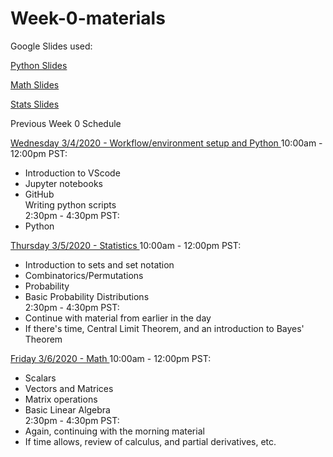 # Week-0-materials

Google Slides used:
  
[Python Slides](https://docs.google.com/presentation/d/1EGGga7zJk5UibGkFe2rIj8TErWR0LwI_8_rOjzkrqlo/edit?usp=sharing)
 
[Math Slides](https://docs.google.com/presentation/d/15FfFp5yB291TDREl09nRohRYMqkYkcUN3UOHqIXeaKY/edit?usp=sharing)
  
[Stats Slides](https://docs.google.com/presentation/d/1RM6AqG0cPHtkzF2Wqt1p85Ch0dILqY4LnPdciLNWN9A/edit?usp=sharing)


Previous Week 0 Schedule

<ins> Wednesday 3/4/2020 - Workflow/environment setup and Python  </ins>
10:00am - 12:00pm PST:   
- Introduction to VScode  
- Jupyter notebooks  
- GitHub  
Writing python scripts  
2:30pm - 4:30pm PST:  
- Python  
  

<ins> Thursday 3/5/2020 - Statistics    </ins>
10:00am - 12:00pm PST:   
- Introduction to sets and set notation  
- Combinatorics/Permutations  
- Probability  
- Basic Probability Distributions  
2:30pm - 4:30pm PST:   
- Continue with material from earlier in the day  
- If there's time, Central Limit Theorem, and an introduction to Bayes' Theorem  
  
<ins> Friday 3/6/2020 - Math  </ins>
10:00am - 12:00pm PST:   
- Scalars  
- Vectors and Matrices  
- Matrix operations  
- Basic Linear Algebra  
2:30pm - 4:30pm PST:  
- Again, continuing with the morning material  
- If time allows, review of calculus, and partial derivatives, etc.  
